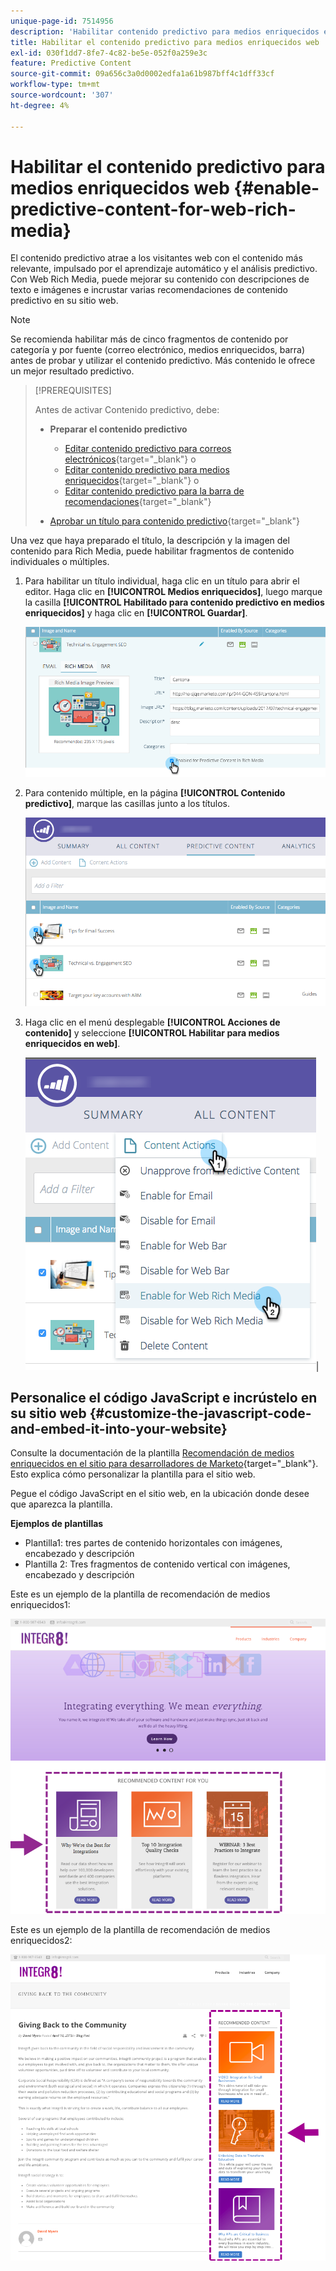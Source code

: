 ```yaml
---
unique-page-id: 7514956
description: 'Habilitar contenido predictivo para medios enriquecidos en web: documentos de Marketo, documentación del producto'
title: Habilitar el contenido predictivo para medios enriquecidos web
exl-id: 030f1dd7-8fe7-4c82-be5e-052f0a259e3c
feature: Predictive Content
source-git-commit: 09a656c3a0d0002edfa1a61b987bff4c1dff33cf
workflow-type: tm+mt
source-wordcount: '307'
ht-degree: 4%

---
```


# Habilitar el contenido predictivo para medios enriquecidos web {#enable-predictive-content-for-web-rich-media}

El contenido predictivo atrae a los visitantes web con el contenido más relevante, impulsado por el aprendizaje automático y el análisis predictivo. Con Web Rich Media, puede mejorar su contenido con descripciones de texto e imágenes e incrustar varias recomendaciones de contenido predictivo en su sitio web.

>[!NOTE]
>
>Se recomienda habilitar más de cinco fragmentos de contenido por categoría y por fuente (correo electrónico, medios enriquecidos, barra) antes de probar y utilizar el contenido predictivo. Más contenido le ofrece un mejor resultado predictivo.

>[!PREREQUISITES]
>
>Antes de activar Contenido predictivo, debe:
>
>* **Preparar el contenido predictivo**
>
>   * [Editar contenido predictivo para correos electrónicos](/help/marketo/product-docs/predictive-content/working-with-predictive-content/edit-predictive-content-for-emails.md){target="_blank"} o
>   * [Editar contenido predictivo para medios enriquecidos](/help/marketo/product-docs/predictive-content/working-with-predictive-content/edit-predictive-content-for-rich-media.md){target="_blank"} o
>   * [Editar contenido predictivo para la barra de recomendaciones](/help/marketo/product-docs/predictive-content/working-with-predictive-content/edit-predictive-content-for-the-recommendation-bar.md){target="_blank"}
>
>* [Aprobar un título para contenido predictivo](/help/marketo/product-docs/predictive-content/working-with-all-content/approve-a-title-for-predictive-content.md){target="_blank"}

Una vez que haya preparado el título, la descripción y la imagen del contenido para Rich Media, puede habilitar fragmentos de contenido individuales o múltiples.

1. Para habilitar un título individual, haga clic en un título para abrir el editor. Haga clic en **[!UICONTROL Medios enriquecidos]**, luego marque la casilla **[!UICONTROL Habilitado para contenido predictivo en medios enriquecidos]** y haga clic en **[!UICONTROL Guardar]**.

   ![](assets/image2017-10-3-9-3a50-3a29.png)

1. Para contenido múltiple, en la página **[!UICONTROL Contenido predictivo]**, marque las casillas junto a los títulos.

   ![](assets/image2017-10-3-10-3a0-3a42.png)

1. Haga clic en el menú desplegable **[!UICONTROL Acciones de contenido]** y seleccione **[!UICONTROL Habilitar para medios enriquecidos en web]**.

   ![](assets/image2017-10-3-10-3a2-3a6.png)|

## Personalice el código JavaScript e incrústelo en su sitio web  {#customize-the-javascript-code-and-embed-it-into-your-website}

Consulte la documentación de la plantilla [Recomendación de medios enriquecidos en el sitio para desarrolladores de Marketo](https://experienceleague.adobe.com/es/docs/marketo-developer/marketo/javascriptapi/rich-media-recommendation){target="_blank"}. Esto explica cómo personalizar la plantilla para el sitio web.

Pegue el código JavaScript en el sitio web, en la ubicación donde desee que aparezca la plantilla.

**Ejemplos de plantillas**

* Plantilla1: tres partes de contenido horizontales con imágenes, encabezado y descripción
* Plantilla 2: Tres fragmentos de contenido vertical con imágenes, encabezado y descripción

Este es un ejemplo de la plantilla de recomendación de medios enriquecidos1:

![](assets/image2015-6-1-17-3a8-3a33.png)

Este es un ejemplo de la plantilla de recomendación de medios enriquecidos2:

![](assets/image2015-12-20-10-3a35-3a12.png)
